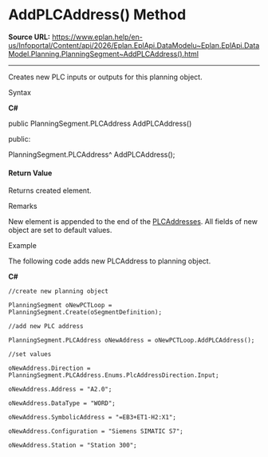 # AddPLCAddress() Method

**Source URL:** https://www.eplan.help/en-us/Infoportal/Content/api/2026/Eplan.EplApi.DataModelu~Eplan.EplApi.DataModel.Planning.PlanningSegment~AddPLCAddress().html

---

Creates new PLC inputs or outputs for this planning object.

Syntax

**C#**



public PlanningSegment.PLCAddress AddPLCAddress()

public:

PlanningSegment.PLCAddress^ AddPLCAddress();


#### Return Value

Returns created element.

Remarks

New element is appended to the end of the [PLCAddresses](Eplan.EplApi.DataModelu~Eplan.EplApi.DataModel.Planning.PlanningSegment~PLCAddresses.html). All fields of new object are set to default values.

Example

The following code adds new PLCAddress to planning object.

**C#**

```
//create new planning object

PlanningSegment oNewPCTLoop = PlanningSegment.Create(oSegmentDefinition);

//add new PLC address

PlanningSegment.PLCAddress oNewAddress = oNewPCTLoop.AddPLCAddress();

//set values

oNewAddress.Direction = PlanningSegment.PLCAddress.Enums.PlcAddressDirection.Input;

oNewAddress.Address = "A2.0";

oNewAddress.DataType = "WORD";

oNewAddress.SymbolicAddress = "=EB3+ET1-H2:X1";

oNewAddress.Configuration = "Siemens SIMATIC S7";

oNewAddress.Station = "Station 300";

```
